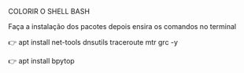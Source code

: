  COLORIR O SHELL BASH

Faça a instalação dos pacotes depois ensira os comandos no terminal 

:point_right: apt install net-tools dnsutils traceroute mtr grc -y

👉 apt install bpytop
